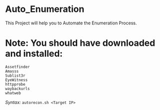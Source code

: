 # Auto_Enumeration

This Project will help you to Automate the Enumeration Process.
# Note: You should have downloaded and installed:
`Assetfinder`</br>
`Amasss`</br>
`Sublist3r`</br>
`EyeWitness`</br>
`httpprobe`</br>
`waybackurls`</br>
`whatweb`</br>

*Syntax:*  `autorecon.sh <Target IP>`
